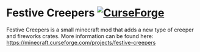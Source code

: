 # Festive Creepers [![CurseForge](http://cf.way2muchnoise.eu/full_420919_downloads.svg)](https://minecraft.curseforge.com/projects/festive-creepers)
Festive Creepers is a small minecraft mod that adds a new type of creeper and fireworks crates. 
More information can be found here:
https://minecraft.curseforge.com/projects/festive-creepers
